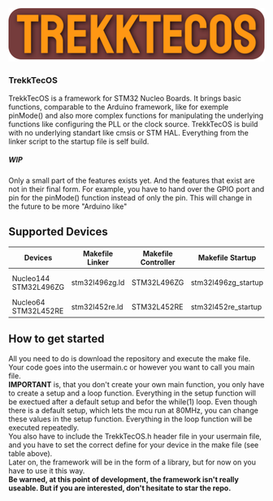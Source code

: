 ![Alt text](github/images/Logo.png?raw=true "TrekkTecOS Logo")

### TrekkTecOS
TrekkTecOS is a framework for STM32 Nucleo Boards. It brings basic functions, comparable to the Arduino framework, like for exemple pinMode() and also more complex functions 
for manipulating the underlying functions like configuring the PLL or the clock source.
TrekkTecOS is build with no underlying standart like cmsis or STM HAL. Everything from the linker script to the startup file is self build.  
##### WIP
Only a small part of the features exists yet. And the features that exist are not in their final form. For example, you have to hand over the GPIO port and pin for the pinMode() function instead of only the pin. This will change in the future to be more "Arduino like" 

## Supported Devices 
|         Devices       | Makefile Linker | Makefile Controller | Makefile Startup    | Supported? |        Status        |
|-----------------------|-----------------|---------------------|---------------------|------------|----------------------|
| Nucleo144 STM32L496ZG |  stm32l496zg.ld |      STM32L496ZG    | stm32l496zg_startup |  partly    | currently worked on  | 
| Nucleo64 STM32L452RE  |  stm32l452re.ld |      STM32L452RE    | stm32l452re_startup |  not yet   | next target          | 

## How to get started
All you need to do is download the repository and execute the make file. Your code goes into the usermain.c or however you want to call you main file.\
**IMPORTANT** is, that you don't create your own main function, you only have to create a setup and a loop function. Everything in the setup function will be exectued after a default setup and befor the while(1) loop. Even though there is a default setup, which lets the mcu run at 80MHz, you can change these values in the setup function. Everything in the loop function will be executed repeatedly.\
You also have to include the TrekkTecOS.h header file in your usermain file, and you have to set the correct define for your device in the make file (see table above).\
Later on, the framework will be in the form of a library, but for now on you have to use it this way.\
**Be warned, at this point of development, the framework isn't really useable. But if you are interested, don't hesitate to star the repo.**
